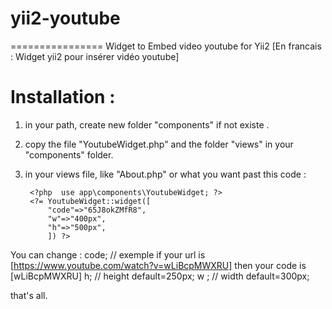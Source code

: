 # yii2-youtube
================
 Widget to Embed video youtube for Yii2  [En francais : Widget yii2 pour insérer vidéo youtube]

Installation : 
=============
1. in your path, create new folder "components" if not existe .
2. copy the file "YoutubeWidget.php" and the folder "views"  in your "components" folder.
3. in your views file, like "About.php" or what you want past this code :

        <?php  use app\components\YoutubeWidget; ?>
        <?= YoutubeWidget::widget([
            "code"=>"65J8okZMfR8",
            "w"=>"400px",
            "h"=>"500px",
            ]) ?>

You can change : 
  code; // exemple if your url is [https://www.youtube.com/watch?v=wLiBcpMWXRU] then your code is [wLiBcpMWXRU]
  h; // height default=250px;
  w ; // width default=300px;
  
that's all.
